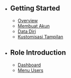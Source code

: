 - ## Getting Started
    - [Overview](/{{route}}/{{version}}/overview)
    - [Membuat Akun](/{{route}}/{{version}}/membuat_akun)
    - [Data Diri](/{{route}}/{{version}}/melengkapi_data_diri)
    - [Kustomisasi Tampilan](/{{route}}/{{version}}/kustomisasi_tampilan)

- ## Role Introduction
    - [Dashboard](/{{route}}/{{version}}/admin/dashboard)
    - [Menu Users](/{{route}}/{{version}}/admin/menu_users)



